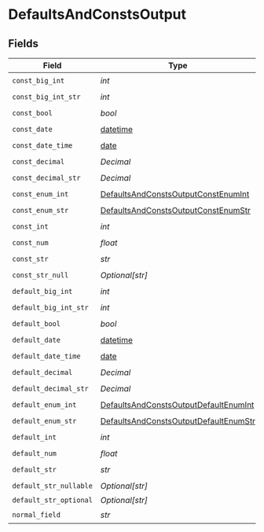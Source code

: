 # DefaultsAndConstsOutput


## Fields

| Field                                                                                                 | Type                                                                                                  | Required                                                                                              | Description                                                                                           |
| ----------------------------------------------------------------------------------------------------- | ----------------------------------------------------------------------------------------------------- | ----------------------------------------------------------------------------------------------------- | ----------------------------------------------------------------------------------------------------- |
| `const_big_int`                                                                                       | *int*                                                                                                 | :heavy_check_mark:                                                                                    | N/A                                                                                                   |
| `const_big_int_str`                                                                                   | *int*                                                                                                 | :heavy_check_mark:                                                                                    | N/A                                                                                                   |
| `const_bool`                                                                                          | *bool*                                                                                                | :heavy_check_mark:                                                                                    | N/A                                                                                                   |
| `const_date`                                                                                          | [datetime](https://docs.python.org/3/library/datetime.html#datetime-objects)                          | :heavy_check_mark:                                                                                    | N/A                                                                                                   |
| `const_date_time`                                                                                     | [date](https://docs.python.org/3/library/datetime.html#date-objects)                                  | :heavy_check_mark:                                                                                    | N/A                                                                                                   |
| `const_decimal`                                                                                       | *Decimal*                                                                                             | :heavy_check_mark:                                                                                    | N/A                                                                                                   |
| `const_decimal_str`                                                                                   | *Decimal*                                                                                             | :heavy_check_mark:                                                                                    | N/A                                                                                                   |
| `const_enum_int`                                                                                      | [DefaultsAndConstsOutputConstEnumInt](../../models/shared/defaultsandconstsoutputconstenumint.md)     | :heavy_check_mark:                                                                                    | N/A                                                                                                   |
| `const_enum_str`                                                                                      | [DefaultsAndConstsOutputConstEnumStr](../../models/shared/defaultsandconstsoutputconstenumstr.md)     | :heavy_check_mark:                                                                                    | N/A                                                                                                   |
| `const_int`                                                                                           | *int*                                                                                                 | :heavy_check_mark:                                                                                    | N/A                                                                                                   |
| `const_num`                                                                                           | *float*                                                                                               | :heavy_check_mark:                                                                                    | N/A                                                                                                   |
| `const_str`                                                                                           | *str*                                                                                                 | :heavy_check_mark:                                                                                    | N/A                                                                                                   |
| `const_str_null`                                                                                      | *Optional[str]*                                                                                       | :heavy_check_mark:                                                                                    | N/A                                                                                                   |
| `default_big_int`                                                                                     | *int*                                                                                                 | :heavy_check_mark:                                                                                    | N/A                                                                                                   |
| `default_big_int_str`                                                                                 | *int*                                                                                                 | :heavy_check_mark:                                                                                    | N/A                                                                                                   |
| `default_bool`                                                                                        | *bool*                                                                                                | :heavy_check_mark:                                                                                    | N/A                                                                                                   |
| `default_date`                                                                                        | [datetime](https://docs.python.org/3/library/datetime.html#datetime-objects)                          | :heavy_check_mark:                                                                                    | N/A                                                                                                   |
| `default_date_time`                                                                                   | [date](https://docs.python.org/3/library/datetime.html#date-objects)                                  | :heavy_check_mark:                                                                                    | N/A                                                                                                   |
| `default_decimal`                                                                                     | *Decimal*                                                                                             | :heavy_check_mark:                                                                                    | N/A                                                                                                   |
| `default_decimal_str`                                                                                 | *Decimal*                                                                                             | :heavy_check_mark:                                                                                    | N/A                                                                                                   |
| `default_enum_int`                                                                                    | [DefaultsAndConstsOutputDefaultEnumInt](../../models/shared/defaultsandconstsoutputdefaultenumint.md) | :heavy_check_mark:                                                                                    | N/A                                                                                                   |
| `default_enum_str`                                                                                    | [DefaultsAndConstsOutputDefaultEnumStr](../../models/shared/defaultsandconstsoutputdefaultenumstr.md) | :heavy_check_mark:                                                                                    | N/A                                                                                                   |
| `default_int`                                                                                         | *int*                                                                                                 | :heavy_check_mark:                                                                                    | N/A                                                                                                   |
| `default_num`                                                                                         | *float*                                                                                               | :heavy_check_mark:                                                                                    | N/A                                                                                                   |
| `default_str`                                                                                         | *str*                                                                                                 | :heavy_check_mark:                                                                                    | N/A                                                                                                   |
| `default_str_nullable`                                                                                | *Optional[str]*                                                                                       | :heavy_check_mark:                                                                                    | N/A                                                                                                   |
| `default_str_optional`                                                                                | *Optional[str]*                                                                                       | :heavy_minus_sign:                                                                                    | N/A                                                                                                   |
| `normal_field`                                                                                        | *str*                                                                                                 | :heavy_check_mark:                                                                                    | N/A                                                                                                   |